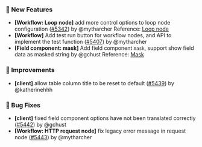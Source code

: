 ### 🎉 New Features

- **[Workflow: Loop node]** add more control options to loop node configuration ([#5342](https://github.com/nocobase/nocobase/pull/5342)) by @mytharcher
  Reference: [Loop node](https://docs.nocobase.com/handbook/workflow-loop)
- **[Workflow]** Add test run button for workflow nodes, and API to implement the test function ([#5407](https://github.com/nocobase/nocobase/pull/5407)) by @mytharcher
- **[Field component: mask]** Add field component `mask`, support show field data as masked string by @gchust
  Reference: [Mask](https://docs.nocobase.com/handbook/field-component-mask)

### 🚀 Improvements

- **[client]** allow table column title to be reset to default ([#5439](https://github.com/nocobase/nocobase/pull/5439)) by @katherinehhh

### 🐛 Bug Fixes

- **[client]** fixed field component options have not been translated correctly ([#5442](https://github.com/nocobase/nocobase/pull/5442)) by @gchust
- **[Workflow: HTTP request node]** fix legacy error message in request node ([#5443](https://github.com/nocobase/nocobase/pull/5443)) by @mytharcher
